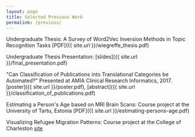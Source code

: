 ```yaml
---
layout: page
title: Selected Previous Work
permalink: /previous/
---
```


Undergraduate Thesis: A Survey of Word2Vec Inversion Methods in Topic Recognition Tasks 
[PDF]({{ site.url }}/wiegreffe_thesis.pdf)

Undergraduate Thesis Presentation: [slides]({{ site.url }}/final_presentation.pdf)

"Can Classification of Publications into Translational Categories be Automated?" Presented at AMIA Clinical Research Informatics, 2017. [poster]({{ site.url }}/poster.pdf), [abstract]({{ site.url }}/classification_of_publications.pdf)

Estimating a Person's Age based on MRI Brain Scans: Course project at the University of Tartu, Estonia
[PDF]({{ site.url }}/estimating-persons-age.pdf)

Visualizing Refugee Migration Patterns: Course project at the College of Charleston
[site]({{http://uniola.biology.cofc.edu:3232/refugee_migration_trends/}})
